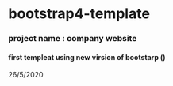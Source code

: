 # bootstrap4-template 
### project name : company website
#### first templeat using new virsion of bootstarp ()
26/5/2020
